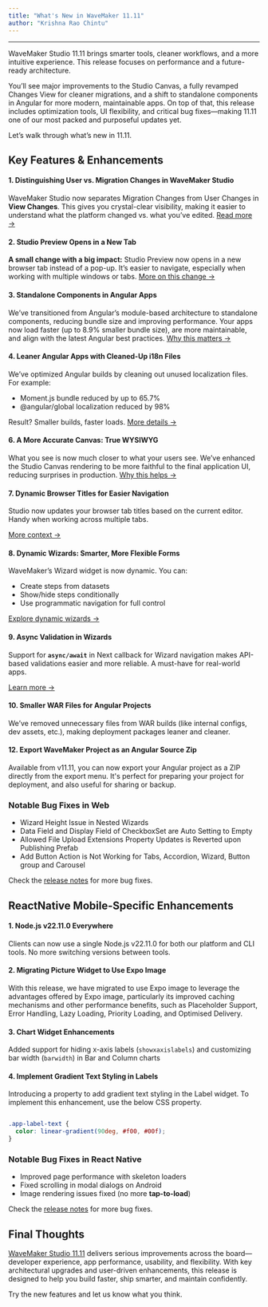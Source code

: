 ```yaml
---
title: "What's New in WaveMaker 11.11"
author: "Krishna Rao Chintu"
---
```

---

WaveMaker Studio 11.11 brings smarter tools, cleaner workflows, and a more intuitive experience. This release focuses on performance and a future-ready architecture.

You’ll see major improvements to the Studio Canvas, a fully revamped Changes View for cleaner migrations, and a shift to standalone components in Angular for more modern, maintainable apps. On top of that, this release includes optimization tools, UI flexibility, and critical bug fixes—making 11.11 one of our most packed and purposeful updates yet.

Let’s walk through what’s new in 11.11.

<!-- truncate -->

## Key Features & Enhancements

#### 1. Distinguishing User vs. Migration Changes in WaveMaker Studio

WaveMaker Studio now separates Migration Changes from User Changes in **View Changes**. This gives you crystal-clear visibility, making it easier to understand what the platform changed vs. what you’ve edited.
[Read more →](/learn/blog/2025/04/16/separation-of-userchanges-vs-migrationchanges)

#### 2. Studio Preview Opens in a New Tab

**A small change with a big impact:** Studio Preview now opens in a new browser tab instead of a pop-up. It’s easier to navigate, especially when working with multiple windows or tabs.
[More on this change →](/learn/blog/2025/04/16/preview-in-new-tab)

#### 3. Standalone Components in Angular Apps

We’ve transitioned from Angular’s module-based architecture to standalone components, reducing bundle size and improving performance. Your apps now load faster (up to 8.9% smaller bundle size), are more maintainable, and align with the latest Angular best practices.
[Why this matters →](/learn/blog/2025/04/16/migrating-to-standalone-components)

#### 4. Leaner Angular Apps with Cleaned-Up i18n Files

We’ve optimized Angular builds by cleaning out unused localization files. For example:
- Moment.js bundle reduced by up to 65.7%
- @angular/global localization reduced by 98%

Result? Smaller builds, faster loads.
[More details →](/learn/blog/2025/04/16/reduced-bundle-size-cleanup-i18n-files)

#### 6. A More Accurate Canvas: True WYSIWYG

What you see is now much closer to what your users see. We’ve enhanced the Studio Canvas rendering to be more faithful to the final application UI, reducing surprises in production.
[Why this helps →](/learn/blog/2025/04/16/canvas-visual-enhancement)

#### 7. Dynamic Browser Titles for Easier Navigation

Studio now updates your browser tab titles based on the current editor. Handy when working across multiple tabs.

[More context →](/learn/blog/2025/04/21/dynamic-browser-title)

#### 8. Dynamic Wizards: Smarter, More Flexible Forms

WaveMaker’s Wizard widget is now dynamic. You can:

- Create steps from datasets
- Show/hide steps conditionally
- Use programmatic navigation for full control

[Explore dynamic wizards →](/learn/blog/2025/04/21/dynamic-wizard)

#### 9. Async Validation in Wizards

Support for **`async/await`** in Next callback for Wizard navigation makes API-based validations easier and more reliable. A must-have for real-world apps.

[Learn more →](/learn/blog/2025/04/21/async-validation-in-wizard)

#### 10. Smaller WAR Files for Angular Projects

We’ve removed unnecessary files from WAR builds (like internal configs, dev assets, etc.), making deployment packages leaner and cleaner.

#### 12. Export WaveMaker Project as an Angular Source Zip

Available from v11.11, you can now export your Angular project as a ZIP directly from the export menu. It's perfect for preparing your project for deployment, and also useful for sharing or backup.

### Notable Bug Fixes in  Web

- Wizard Height Issue in Nested Wizards
- Data Field and Display Field of CheckboxSet are Auto Setting to Empty
- Allowed File Upload Extensions Property Updates is Reverted upon Publishing Prefab
- Add Button Action is Not Working for Tabs, Accordion, Wizard, Button group and Carousel

Check the [release notes](/learn/wavemaker-release-notes/v11-11-0/) for more bug fixes.

## ReactNative Mobile-Specific Enhancements

#### 1. Node.js v22.11.0 Everywhere

Clients can now use a single Node.js v22.11.0 for both our platform and CLI tools. 
No more switching versions between tools. 

#### 2. Migrating Picture Widget to Use Expo Image

With this release, we have migrated to use Expo image to leverage the advantages offered by Expo image, particularly its improved caching mechanisms and other performance benefits, such as Placeholder Support, Error Handling, Lazy Loading, Priority Loading, and Optimised Delivery.

#### 3. Chart Widget Enhancements

Added support for hiding x-axis labels (`showxaxislabels`) and customizing bar width (`barwidth`) in Bar and Column charts

#### 4. Implement Gradient Text Styling in Labels

Introducing a property to add gradient text styling in the Label widget. To implement this enhancement, use the below CSS property.

```css

.app-label-text {    
  color: linear-gradient(90deg, #f00, #00f);
}

```

### Notable Bug Fixes in React Native

- Improved page performance with skeleton loaders
- Fixed scrolling in modal dialogs on Android
- Image rendering issues fixed (no more **tap-to-load**)

Check the [release notes](/learn/wavemaker-release-notes/v11-11-0/) for more bug fixes.

## Final Thoughts

[WaveMaker Studio 11.11](/learn/wavemaker-release-notes/v11-11-0/) delivers serious improvements across the board—developer experience, app performance, usability, and flexibility. With key architectural upgrades and user-driven enhancements, this release is designed to help you build faster, ship smarter, and maintain confidently.

Try the new features and let us know what you think.